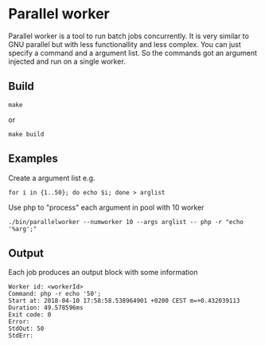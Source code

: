 # Parallel worker

Parallel worker is a tool to run batch jobs concurrently. It is very similar to GNU parallel but with less functionallity and less complex. You can just specify a command and a argument list. So the commands got an argument injected and run on a single worker.

## Build

    make

or 

    make build

## Examples

Create a argument list e.g.

    for i in {1..50}; do echo $i; done > arglist

Use php to "process" each argument in pool with 10 worker

    ./bin/parallelworker --numworker 10 --args arglist -- php -r "echo '%arg';"

## Output

Each job produces an output block with some information

    Worker id: <workerId>
    Command: php -r echo '50';
    Start at: 2018-04-10 17:58:58.538964901 +0200 CEST m=+0.432039113
    Duration: 49.578596ms
    Exit code: 0
    Error:
    StdOut: 50
    StdErr: